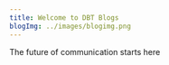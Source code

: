 ```yaml
---
title: Welcome to DBT Blogs
blogImg: ../images/blogimg.png
---
```

The future of communication starts here